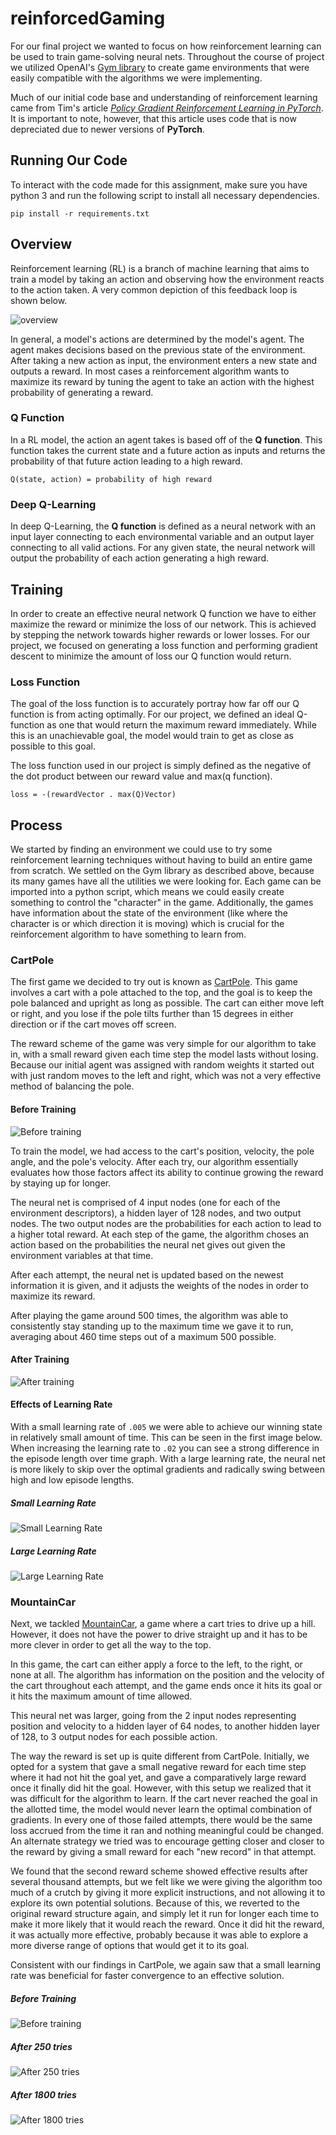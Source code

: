 
# reinforcedGaming
For our final project we wanted to focus on how reinforcement learning can be used to train game-solving neural nets. Throughout the course of project we utilized OpenAI's [Gym library](https://gym.openai.com/) to create game environments that were easily compatible with the algorithms we were implementing.

Much of our initial code base and understanding of reinforcement learning came from Tim's article [*Policy Gradient Reinforcement Learning in PyTorch*](https://medium.com/@ts1829/policy-gradient-reinforcement-learning-in-pytorch-df1383ea0baf). It is important to note, however, that this article uses code that is now depreciated due to newer versions of **PyTorch**.
## Running Our Code
To interact with the code made for this assignment, make sure you have python 3 and run the following script to install all necessary dependencies.

```
pip install -r requirements.txt
```
## Overview
Reinforcement learning (RL) is a branch of machine learning that aims to train a model by taking an action and observing how the environment reacts to the action taken. A very common depiction of this feedback loop is shown below.

![overview](/pics/basicRL.png)

In general, a model's actions are determined by the model's agent. The agent makes decisions based on the previous state of the environment. After taking a new action as input, the environment enters a new state and outputs a reward. In most cases a reinforcement algorithm wants to maximize its reward by tuning the agent to take an action with the highest probability of generating a reward.

### Q Function
In a RL model, the action an agent takes is based off of the **Q function**. This function takes the current state and a future action as inputs and returns the probability of that future action leading to a high reward.
```
Q(state, action) = probability of high reward
```
### Deep Q-Learning
In deep Q-Learning, the **Q function** is defined as a neural network with an input layer connecting to each environmental variable and an output layer connecting to all valid actions. For any given state, the neural network will output the probability of each action generating a high reward.

## Training
In order to create an effective neural network Q function we have to either maximize the reward or minimize the loss of our network. This is achieved by stepping the network towards higher rewards or lower losses. For our project, we focused on generating a loss function and performing gradient descent to minimize the amount of loss our Q function would return.

### Loss Function
The goal of the loss function is to accurately portray how far off our Q function is from acting optimally. For our project, we defined an ideal Q-function as one that would return the maximum reward immediately. While this is an unachievable goal, the model would train to get as close as possible to this goal.

The loss function used in our project is simply defined as the negative of the dot product between our reward value and max(q function).
```
loss = -(rewardVector . max(Q)Vector)
```

## Process
We started by finding an environment we could use to try some reinforcement learning techniques without having to build an entire game from scratch. We settled on the Gym library as described above, because its many games have all the utilities we were looking for. Each game can be imported into a python script, which means we could easily create something to control the "character" in the game. Additionally, the games have information about the state of the environment (like where the character is or which direction it is moving) which is crucial for the reinforcement algorithm to have something to learn from.

### CartPole
The first game we decided to try out is known as [CartPole](https://gym.openai.com/envs/CartPole-v1/). This game involves a cart with a pole attached to the top, and the goal is to keep the pole balanced and upright as long as possible. The cart can either move left or right, and you lose if the pole tilts further than 15 degrees in either direction or if the cart moves off screen.

The reward scheme of the game was very simple for our algorithm to take in, with a small reward given each time step the model lasts without losing. Because our initial agent was assigned with random weights it started out with just random moves to the left and right, which was not a very effective method of balancing the pole.

#### Before Training
![Before training](/pics/cart0.gif)

To train the model, we had access to the cart's position, velocity, the pole angle, and the pole's velocity. After each try, our algorithm essentially evaluates how those factors affect its ability to continue growing the reward by staying up for longer.

The neural net is comprised of 4 input nodes (one for each of the environment descriptors), a hidden layer of 128 nodes, and two output nodes. The two output nodes are the probabilities for each action to lead to a higher total reward. At each step of the game, the algorithm choses an action based on the probabilities the neural net gives out given the environment variables at that time.

After each attempt, the neural net is updated based on the newest information it is given, and it adjusts the weights of the nodes in order to maximize its reward.

After playing the game around 500 times, the algorithm was able to consistently stay standing up to the maximum time we gave it to run, averaging about 460 time steps out of a maximum 500 possible.

#### After Training
![After training](/pics/cartwinning.gif)

#### Effects of Learning Rate
With a small learning rate of `.005` we were able to achieve our winning state in relatively small amount of time. This can be seen in the first image below. When increasing the learning rate to `.02` you can see a strong difference in the episode length over time graph. With a large learning rate, the neural net is more likely to skip over the optimal gradients and radically swing between high and low episode lengths.

##### Small Learning Rate
![Small Learning Rate](/pics/cartPole_low.png)

##### Large Learning Rate
![Large Learning Rate](/pics/cartPole_high.png)

### MountainCar
Next, we tackled [MountainCar](https://gym.openai.com/envs/MountainCar-v0/), a game where a cart tries to drive up a hill. However, it does not have the power to drive straight up and it has to be more clever in order to get all the way to the top.

In this game, the cart can either apply a force to the left, to the right, or none at all. The algorithm has information on the position and the velocity of the cart throughout each attempt, and the game ends once it hits its goal or it hits the maximum amount of time allowed.

This neural net was larger, going from the 2 input nodes representing position and velocity to a hidden layer of 64 nodes, to another hidden layer of 128, to 3 output nodes for each possible action.

The way the reward is set up is quite different from CartPole. Initially, we opted for a system that gave a small negative reward for each time step where it had not hit the goal yet, and gave a comparatively large reward once it finally did hit the goal. However, with this setup we realized that it was difficult for the algorithm to learn. If the cart never reached the goal in the allotted time, the model would never learn the optimal combination of gradients. In every one of those failed attempts, there would be the same loss accrued from the time it ran and nothing meaningful could be changed. An alternate strategy we tried was to encourage getting closer and closer to the reward by giving a small reward for each "new record" in that attempt.

We found that the second reward scheme showed effective results after several thousand attempts, but we felt like we were giving the algorithm too much of a crutch by giving it more explicit instructions, and not allowing it to explore its own potential solutions. Because of this, we reverted to the original reward structure again, and simply let it run for longer each time to make it more likely that it would reach the reward. Once it did hit the reward, it was actually more effective, probably because it was able to explore a more diverse range of options that would get it to its goal.

Consistent with our findings in CartPole, we again saw that a small learning rate was beneficial for faster convergence to an effective solution.

##### Before Training
![Before training](/pics/mountain0.gif)

##### After 250 tries
![After 250 tries](/pics/mountain250.gif)

##### After 1800 tries
![After 1800 tries](/pics/mountainwinning.gif)
